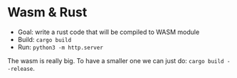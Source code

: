 # Wasm & Rust

- Goal: write a rust code that will be compiled to WASM module
- Build: `cargo build`
- Run: `python3 -m http.server`

The wasm is really big. To have a smaller one we can just do: `cargo build --release`.

